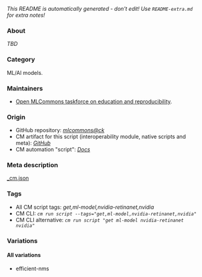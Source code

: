 *This README is automatically generated - don't edit! Use `README-extra.md` for extra notes!*

### About

*TBD*

### Category

ML/AI models.

### Maintainers

* [Open MLCommons taskforce on education and reproducibility](https://github.com/mlcommons/ck/blob/master/docs/mlperf-education-workgroup.md).

### Origin

* GitHub repository: *[mlcommons@ck](https://github.com/mlcommons/ck/tree/master/cm-mlops)*
* CM artifact for this script (interoperability module, native scripts and meta): *[GitHub](https://github.com/mlcommons/ck/tree/master/cm-mlops/script/get-ml-model-retinanet-nvidia)*
* CM automation "script": *[Docs](https://github.com/octoml/ck/blob/master/docs/list_of_automations.md#script)*


### Meta description
[_cm.json](_cm.json)


### Tags
* All CM script tags: *get,ml-model,nvidia-retinanet,nvidia*
* CM CLI: *`cm run script --tags="get,ml-model,nvidia-retinanet,nvidia"`*
* CM CLI alternative: *`cm run script "get ml-model nvidia-retinanet nvidia"`*


### Variations
#### All variations
* efficient-nms
